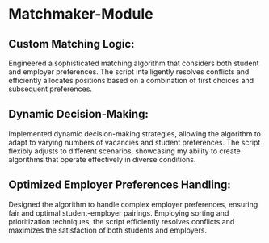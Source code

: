 # Matchmaker-Module
## Custom Matching Logic: 
Engineered a sophisticated matching algorithm that considers both student and employer preferences. The script intelligently resolves conflicts and efficiently allocates positions based on a combination of first choices and subsequent preferences.

## Dynamic Decision-Making: 
Implemented dynamic decision-making strategies, allowing the algorithm to adapt to varying numbers of vacancies and student preferences. The script flexibly adjusts to different scenarios, showcasing my ability to create algorithms that operate effectively in diverse conditions.

## Optimized Employer Preferences Handling: 
Designed the algorithm to handle complex employer preferences, ensuring fair and optimal student-employer pairings. Employing sorting and prioritization techniques, the script efficiently resolves conflicts and maximizes the satisfaction of both students and employers.
